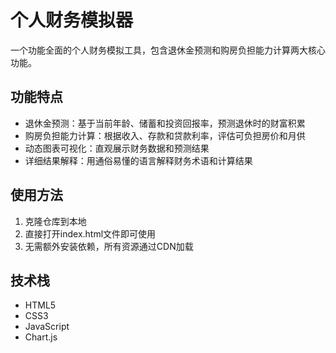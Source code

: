 # 个人财务模拟器

一个功能全面的个人财务模拟工具，包含退休金预测和购房负担能力计算两大核心功能。

## 功能特点
- 退休金预测：基于当前年龄、储蓄和投资回报率，预测退休时的财富积累
- 购房负担能力计算：根据收入、存款和贷款利率，评估可负担房价和月供
- 动态图表可视化：直观展示财务数据和预测结果
- 详细结果解释：用通俗易懂的语言解释财务术语和计算结果

## 使用方法
1. 克隆仓库到本地
2. 直接打开index.html文件即可使用
3. 无需额外安装依赖，所有资源通过CDN加载

## 技术栈
- HTML5
- CSS3
- JavaScript
- Chart.js